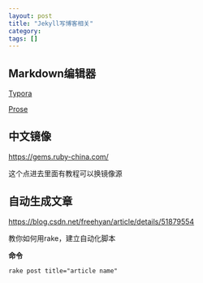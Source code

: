 ```yaml
---
layout: post
title: "Jekyll写博客相关"
category: 
tags: []
---
```


## Markdown编辑器

[Typora](http://typora.io/)

[Prose](https://prose.io/)



## 中文镜像

https://gems.ruby-china.com/

这个点进去里面有教程可以换镜像源



## 自动生成文章

https://blog.csdn.net/freehyan/article/details/51879554

教你如何用rake，建立自动化脚本

**命令**

`rake post title="article name"`








